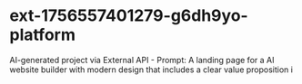 # ext-1756557401279-g6dh9yo-platform
AI-generated project via External API - Prompt: A landing page for a AI website builder with modern design that includes a clear value proposition i
